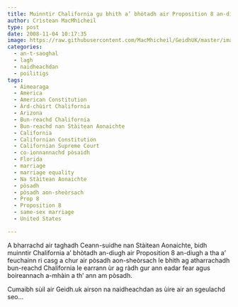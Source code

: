 ```yaml
---
title: Muinntir Chalifornia gu bhith a’ bhòtadh air Proposition 8 an-diugh
author: Crìstean MacMhìcheil
type: post
date: 2008-11-04 10:17:35
image: https://raw.githubusercontent.com/MacMhicheil/GeidhUK/master/images/2008-11-04-muinntir-chalifornia-gu-bhith-a-bhotadh-air-proposition-8-an-diugh.jpg
categories:
  - an-t-saoghal
  - lagh
  - naidheachdan
  - poilitigs
tags:
  - Aimearaga
  - America
  - American Constitution
  - Àrd-chùirt Chalifornia
  - Arizona
  - Bun-reachd Chalifornia
  - Bun-reachd nan Stàitean Aonaichte
  - California
  - Californian Constitution
  - Californian Supreme Court
  - co-ionnannachd pòsaidh
  - Florida
  - marriage
  - marriage equality
  - Na Stàitean Aonaichte
  - pòsadh
  - pòsadh aon-sheòrsach
  - Prop 8
  - Proposition 8
  - same-sex marriage
  - United States

---
```

A bharrachd air taghadh Ceann-suidhe nan Stàitean Aonaichte, bidh muinntir Chalifornia a&#8217; bhòtadh an-diugh air Proposition 8 an-diugh a tha a&#8217; feuchainn ri casg a chur air pòsadh aon-sheòrsach le bhith ag atharrachadh bun-reachd Chalifornia le earrann ùr ag ràdh gur ann eadar fear agus boireannach a-mhàin a th&#8217; ann am pòsadh.

<!--more-->

Cumaibh sùil air Geidh.uk airson na naidheachdan as ùire air an sgeulachd seo&#8230;
